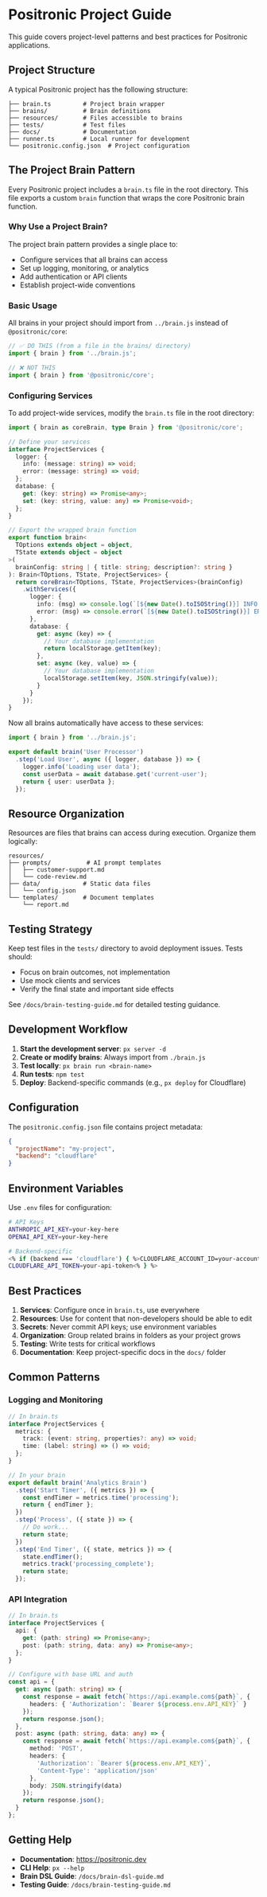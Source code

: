 # Positronic Project Guide

This guide covers project-level patterns and best practices for Positronic applications.

## Project Structure

A typical Positronic project has the following structure:

```
├── brain.ts         # Project brain wrapper
├── brains/          # Brain definitions
├── resources/       # Files accessible to brains
├── tests/           # Test files
├── docs/            # Documentation
├── runner.ts        # Local runner for development
└── positronic.config.json  # Project configuration
```

## The Project Brain Pattern

Every Positronic project includes a `brain.ts` file in the root directory. This file exports a custom `brain` function that wraps the core Positronic brain function.

### Why Use a Project Brain?

The project brain pattern provides a single place to:
- Configure services that all brains can access
- Set up logging, monitoring, or analytics
- Add authentication or API clients
- Establish project-wide conventions

### Basic Usage

All brains in your project should import from `../brain.js` instead of `@positronic/core`:

```typescript
// ✅ DO THIS (from a file in the brains/ directory)
import { brain } from '../brain.js';

// ❌ NOT THIS
import { brain } from '@positronic/core';
```

### Configuring Services

To add project-wide services, modify the `brain.ts` file in the root directory:

```typescript
import { brain as coreBrain, type Brain } from '@positronic/core';

// Define your services
interface ProjectServices {
  logger: {
    info: (message: string) => void;
    error: (message: string) => void;
  };
  database: {
    get: (key: string) => Promise<any>;
    set: (key: string, value: any) => Promise<void>;
  };
}

// Export the wrapped brain function
export function brain<
  TOptions extends object = object,
  TState extends object = object
>(
  brainConfig: string | { title: string; description?: string }
): Brain<TOptions, TState, ProjectServices> {
  return coreBrain<TOptions, TState, ProjectServices>(brainConfig)
    .withServices({
      logger: {
        info: (msg) => console.log(`[${new Date().toISOString()}] INFO: ${msg}`),
        error: (msg) => console.error(`[${new Date().toISOString()}] ERROR: ${msg}`)
      },
      database: {
        get: async (key) => {
          // Your database implementation
          return localStorage.getItem(key);
        },
        set: async (key, value) => {
          // Your database implementation
          localStorage.setItem(key, JSON.stringify(value));
        }
      }
    });
}
```

Now all brains automatically have access to these services:

```typescript
import { brain } from '../brain.js';

export default brain('User Processor')
  .step('Load User', async ({ logger, database }) => {
    logger.info('Loading user data');
    const userData = await database.get('current-user');
    return { user: userData };
  });
```

## Resource Organization

Resources are files that brains can access during execution. Organize them logically:

```
resources/
├── prompts/          # AI prompt templates
│   ├── customer-support.md
│   └── code-review.md
├── data/            # Static data files
│   └── config.json
└── templates/       # Document templates
    └── report.md
```

## Testing Strategy

Keep test files in the `tests/` directory to avoid deployment issues. Tests should:
- Focus on brain outcomes, not implementation
- Use mock clients and services
- Verify the final state and important side effects

See `/docs/brain-testing-guide.md` for detailed testing guidance.

## Development Workflow

1. **Start the development server**: `px server -d`
2. **Create or modify brains**: Always import from `./brain.js`
3. **Test locally**: `px brain run <brain-name>`
4. **Run tests**: `npm test`
5. **Deploy**: Backend-specific commands (e.g., `px deploy` for Cloudflare)

## Configuration

The `positronic.config.json` file contains project metadata:

```json
{
  "projectName": "my-project",
  "backend": "cloudflare"
}
```

## Environment Variables

Use `.env` files for configuration:

```bash
# API Keys
ANTHROPIC_API_KEY=your-key-here
OPENAI_API_KEY=your-key-here

# Backend-specific
<% if (backend === 'cloudflare') { %>CLOUDFLARE_ACCOUNT_ID=your-account-id
CLOUDFLARE_API_TOKEN=your-api-token<% } %>
```

## Best Practices

1. **Services**: Configure once in `brain.ts`, use everywhere
2. **Resources**: Use for content that non-developers should be able to edit
3. **Secrets**: Never commit API keys; use environment variables
4. **Organization**: Group related brains in folders as your project grows
5. **Testing**: Write tests for critical workflows
6. **Documentation**: Keep project-specific docs in the `docs/` folder

## Common Patterns

### Logging and Monitoring

```typescript
// In brain.ts
interface ProjectServices {
  metrics: {
    track: (event: string, properties?: any) => void;
    time: (label: string) => () => void;
  };
}

// In your brain
export default brain('Analytics Brain')
  .step('Start Timer', ({ metrics }) => {
    const endTimer = metrics.time('processing');
    return { endTimer };
  })
  .step('Process', ({ state }) => {
    // Do work...
    return state;
  })
  .step('End Timer', ({ state, metrics }) => {
    state.endTimer();
    metrics.track('processing_complete');
    return state;
  });
```

### API Integration

```typescript
// In brain.ts
interface ProjectServices {
  api: {
    get: (path: string) => Promise<any>;
    post: (path: string, data: any) => Promise<any>;
  };
}

// Configure with base URL and auth
const api = {
  get: async (path: string) => {
    const response = await fetch(`https://api.example.com${path}`, {
      headers: { 'Authorization': `Bearer ${process.env.API_KEY}` }
    });
    return response.json();
  },
  post: async (path: string, data: any) => {
    const response = await fetch(`https://api.example.com${path}`, {
      method: 'POST',
      headers: { 
        'Authorization': `Bearer ${process.env.API_KEY}`,
        'Content-Type': 'application/json'
      },
      body: JSON.stringify(data)
    });
    return response.json();
  }
};
```

## Getting Help

- **Documentation**: https://positronic.dev
- **CLI Help**: `px --help`
- **Brain DSL Guide**: `/docs/brain-dsl-guide.md`
- **Testing Guide**: `/docs/brain-testing-guide.md`